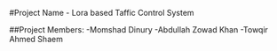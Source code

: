 #Project Name - Lora based Taffic Control System

##Project Members:
-Momshad Dinury
-Abdullah Zowad Khan
-Towqir Ahmed Shaem
    
